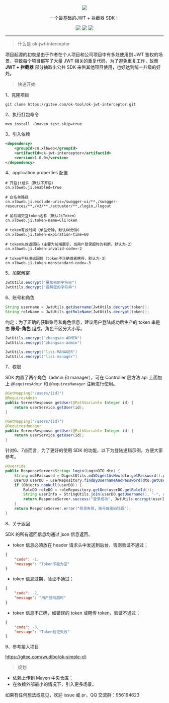 <p align="center">
    <img src="https://images.gitee.com/uploads/images/2021/0206/165428_730dc581_1152471.png"/>
    <p align="center">
        一个最基础的JWT + 拦截器 SDK！
    </p>
    <p align="center">
        <img src="https://img.shields.io/badge/jdk-1.8-brightgreen">
        <img src="https://img.shields.io/badge/maven-3.6.1-brightgreen">
        <img src="https://img.shields.io/badge/license-MulanPSL-yellowgreen">
    </p>
</p>

---

> 什么是 ok-jwt-interceptor

项目起源的初衷是由于作者在个人项目和公司项目中有多处使用到 JWT 鉴权的场景，导致每个项目都写了大量 JWT 相关的重复代码，为了避免重复工作，故而 **JWT + 拦截器** 部分抽取出公共 SDK 来供其他项目使用，也好达到统一升级的好处。

> 快速开始

1、克隆项目

```
git clone https://gitee.com/ok-tool/ok-jwt-interceptor.git
```

2、执行打包命令

```
mvn install -Dmaven.test.skip=true
```

3、引入依赖

```xml
<dependency>
    <groupId>cn.xlbweb</groupId>
    <artifactId>ok-jwt-interceptor</artifactId>
    <version>1.0.0</version>
</dependency>
```

4、application.properties 配置

```
# 开启ji组件（默认不开启）
cn.xlbweb.ji.enabled=true

# 白名单路径
cn.xlbweb.ji.exclude-uris=/swagger-ui/**,/swagger-resources/**,/v3/**,/actuator/**,/login,/logout

# 前后端交互token名称（默认JiToken）
cn.xlbweb.ji.token-name=CliToken

# token有效时间（单位分钟，默认60分钟）
cn.xlbweb.ji.token-expiration-time=60

# token失效返回码（主要为前端展示，当用户登录超时的判断，默认为-2）
cn.xlbweb.ji.token-invalid-code=-2

# token不标准返回码（token不正确或者瞎传，默认为-3）
cn.xlbweb.ji.token-nonstandard-code=-3
```

5、加密解密

```java
JwtUtils.encrypt("要加密的字符串")
JwtUtils.decrypt("要解密的字符串")
```

6、账号和角色

```java
String username = JwtUtils.getUsername(JwtUtils.decrypt(token));
String roleName = JwtUtils.getRoleName(JwtUtils.decrypt(token));
```

约定：为了正确的获取账号和角色信息，建议用户登陆成功后生产的 token 串是由 **账号-角色** 组成，角色不区分大小写。

```java
JwtUtils.encrypt("zhangsan-ADMIN")
JwtUtils.encrypt("zhangsan-admin")

JwtUtils.encrypt("lisi-MANAGER")
JwtUtils.encrypt("lisi-manager")
```

7、权限

SDK 内置了两个角色（admin 和 manager），可在 Controller 层方法 api 上面加上 `@RequiresAdmin` 和 `@RequiresManager` 注解进行使用。

```java
@GetMapping("/users/{id}")
@RequiresAdmin
public ServerResponse getUser(@PathVariable Integer id) {
    return userService.getUser(id);
}
```

```java
@GetMapping("/users/{id}")
@RequiresManager
public ServerResponse getUser(@PathVariable Integer id) {
    return userService.getUser(id);
}
```

针对6、7点而言，为了更好的使用 SDK 的功能，以下为登陆逻辑示例，方便大家参考。

```java
@Override
public ResponseServer<String> login(LoginDTO dto) {
    String md5Password = DigestUtils.md5DigestAsHex(dto.getPassword().getBytes());
    UserDO userDO = userRepository.findByUsernameAndPassword(dto.getUsername(), md5Password);
    if (Objects.nonNull(userDO)) {
        RoleDO roleDO = roleRepository.getOne(userDO.getRoleId());
        String userInfo = StringUtils.join(userDO.getUsername(), "-", roleDO.getRoleName());
        return ResponseServer.success("登录成功", JwtUtils.encrypt(userInfo));
    }
    return ResponseServer.error("登录失败，账号或密码错误");
}
```

8、关于返回

SDK 的所有返回信息均通过 json 信息返回。

- token 信息必须放在 header 请求头中发送到后台，否则验证不通过；

```json
{
    "code": -1,
    "message": "Token不能为空"
}
```

- token 信息过期，验证不通过；

```json
{
    "code": -2,
    "message": "用户登陆超时"
}
```

- token 信息不正确，如错误的 token 或瞎传 token，验证不通过；

```json
{
    "code": -3,
    "message": "Token验证失败"
}
```

9、参考接入项目

https://gitee.com/wudibo/ok-simple-cli

> 规划

- 依赖上传到 Maven 中央仓库；
- 在依赖外部最小的情况下，引入更多场景。

如果有任何想法或意见，欢迎 issue 或 pr，QQ 交流群：956194623